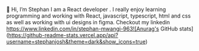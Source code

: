  👋 Hi,
  I’m Stephan I am a React developer . I really enjoy learning programming and working with React, javascript, typescript, html and css as well as working with ui designs in figma. Checkout my linkedin https://www.linkedin.com/in/stephan-mwangi-963![Anurag's GitHub stats](https://github-readme-stats.vercel.app/api?username=stephanjosh&theme=dark&show_icons=true)
